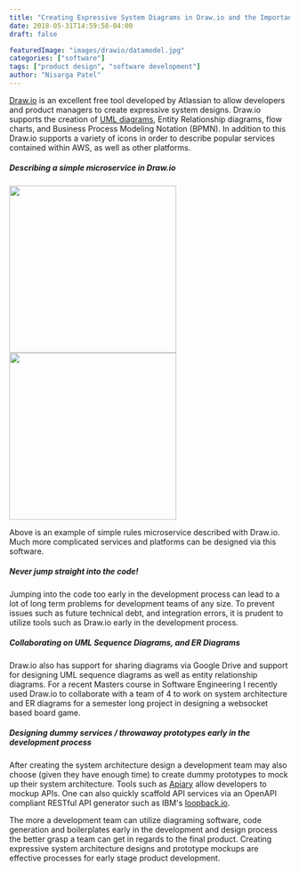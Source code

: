 ```yaml
---
title: "Creating Expressive System Diagrams in Draw.io and the Importance of System Design"
date: 2018-05-31T14:59:58-04:00
draft: false

featuredImage: "images/drawio/datamodel.jpg"
categories: ["software"]
tags: ["product design", "software development"]
author: "Nisarga Patel"
---
```


[Draw.io](https://draw.io) is an excellent free tool developed by Atlassian to allow developers and product managers to create expressive system designs. Draw.io supports the creation of [UML diagrams](https://www.uml-diagrams.org/), Entity Relationship diagrams, flow charts, and Business Process Modeling Notation (BPMN). In addition to this Draw.io supports a variety of icons in order to describe popular services contained within AWS, as well as other platforms.

##### Describing a simple microservice in Draw.io

<img src="/images/drawio/rules.png" width="300" />
<img src="/images/drawio/loadbalancing.png" width="300" />

Above is an example of simple rules microservice described with Draw.io. Much more complicated services and platforms can be designed via this software.

##### Never jump straight into the code!

Jumping into the code too early in the development process can lead to a lot of long term problems for development teams of any size. To prevent issues such as future technical debt, and integration errors, it is prudent to utilize tools such as Draw.io early in the development process.

##### Collaborating on UML Sequence Diagrams, and ER Diagrams

Draw.io also has support for sharing diagrams via Google Drive and support for designing UML sequence diagrams as well as entity relationship diagrams. For a recent Masters course in Software Engineering I recently used Draw.io to collaborate with a team of 4 to work on system architecture and ER diagrams for a semester long project in designing a websocket based board game.

##### Designing dummy services / throwaway prototypes early in the development process

After creating the system architecture design a development team may also choose (given they have enough time) to create dummy prototypes to mock up their system architecture. Tools such as [Apiary](https://apiary.io/) allow developers to mockup APIs. One can also quickly scaffold API services via an OpenAPI compliant RESTful API generator such as IBM's [loopback.io](http://loopback.io/). 

The more a development team can utilize diagraming software, code generation and boilerplates early in the development and design process the better grasp a team can get in regards to the final product. Creating expressive system architecture designs and prototype mockups are effective processes for early stage product development.

